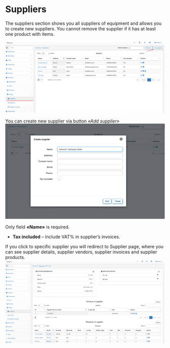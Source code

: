 Suppliers
==========

The suppliers section shows you all suppliers of equipment and allows you to create new suppliers.
You cannot remove the supplier if it has at least one product with items.

![Suppliers](suppliers.png)

You can create new supplier via button *«Add supplier»*
![Add supplier](add_supplier.png)

Only field **«Name»** is required.
* **Tax included** – include VAT% in supplier’s invoices.

If you click to specific supplier you will redirect to Supplier page, where you can see supplier details, supplier vendors, supplier invoices and supplier products.
![Supplier page](supplier_page.png)   